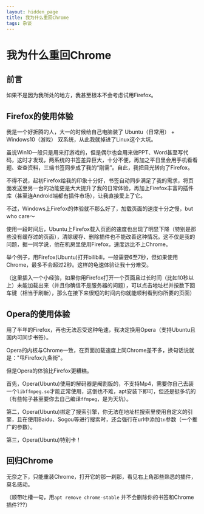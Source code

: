 ```yaml
---
layout: hidden_page
title: 我为什么重回Chrome
tags: 杂谈
---
```


# 我为什么重回Chrome

## 前言

如果不是因为我所处的地方，我甚至根本不会考虑试用Firefox。

## Firefox的使用体验

我是一个好折腾的人，大一的时候给自己电脑装了 Ubuntu（日常用） + Windows10（游戏） 双系统，从此我就掉进了Linux这个大坑。

虽说Win10一般只是用来打游戏的，但是偶尔也会用来做PPT、Word甚至写代码，这时才发现，两系统的书签差异巨大，十分不便，再加之平日里会用手机看看题、查查资料，三端书签同步成了我的“刚需”。自此，我把目光转向了Firefox。

不得不说，起初Firefox给我的印象十分好，书签自动同步满足了我的需求，将页面发送至另一台的功能更是大大提升了我的日常体验，再加上Firefox丰富的插件库（甚至连Android端都有插件市场），让我直接爱上了它。

不过，Windows上Firefox的体验就不那么好了，加载页面的速度十分之慢，but who care～

使用一段时间后，Ubuntu上Firefox载入页面的速度也出现了明显下降（特别是那些没有缓存过的页面），清除缓存、删除插件也不能改善这种情况。这不仅是我的问题，据一同学说，他在机房里使用Firefox，速度远比不上Chrome。

举个例子，用Firefox(Ubuntu)打开bilibili，一般需要6至7秒，但如果使用Chrome，最多不会超过2秒。这样的龟速体验让我十分难受。

（这里插入一个小经验，如果你用Firefox打开一个页面且过长时间（比如10秒以上）未能加载出来（并且你确信不是服务器的问题），可以点击地址栏并按数下回车键（相当于刷新），那么在接下来很短的时间内你就能顺利看到你所要的页面）

## Opera的使用体验

用了半年的Firefox，再也无法忍受这种龟速，我决定换用Opera（支持Ubuntu且国内可同步书签）。

Opera的内核与Chrome一致，在页面加载速度上同Chrome差不多，换句话说就是："甩Firefox九条街"。

但是Opera的体验比Firefox更糟糕。

首先，Opera(Ubuntu)使用的解码器是阉割版的，不支持Mp4，需要你自己去装一个`libffmpeg.so`才能正常使用，这倒也不难，apt安装下即可，但还是挺多坑的（有些帖子甚至要你去自己编译`ffmpeg`，是为天坑）。

第二，Opera(Ubuntu)绑定了搜索引擎，你无法在地址栏搜索里使用自定义的引擎，且在使用Baidu、Sogou等进行搜索时，还会强行在url中添加`tn`参数（一个推广的参数）。

第三，Opera(Ubuntu)特别卡！

## 回归Chrome

无奈之下，只能重装Chrome，打开它的那一刹那，看见右上角那些熟悉的插件，莫名感动。

（顺带吐槽一句，用`apt remove chrome-stable` 并不会删除你的书签和Chrome插件???）